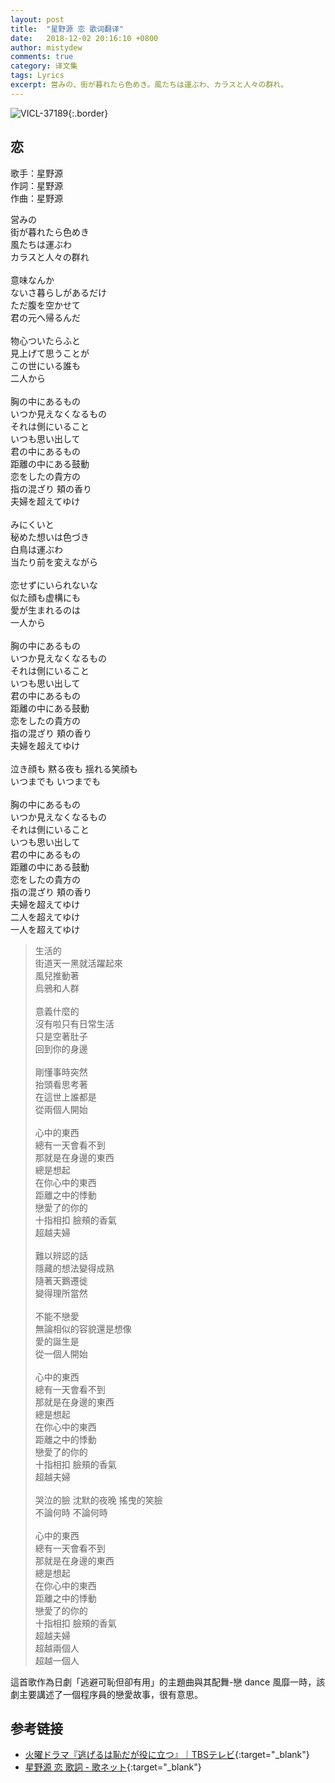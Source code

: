 ```yaml
---
layout: post
title:  "星野源 恋 歌词翻译"
date:   2018-12-02 20:16:10 +0800
author: mistydew
comments: true
category: 译文集
tags: Lyrics
excerpt: 営みの、街が暮れたら色めき。風たちは運ぶわ、カラスと人々の群れ。
---
```

![VICL-37189](https://mistydew.github.io/assets/images/cover/misc/VICL-37189.jpg){:.border}

## 恋

歌手：星野源<br>
作詞：星野源<br>
作曲：星野源

<div class="lyric-original">
<p>
営みの<br>
街が暮れたら色めき<br>
風たちは運ぶわ<br>
カラスと人々の群れ<br>
<br>
意味なんか<br>
ないさ暮らしがあるだけ<br>
ただ腹を空かせて<br>
君の元へ帰るんだ<br>
<br>
物心ついたらふと<br>
見上げて思うことが<br>
この世にいる誰も<br>
二人から<br>
<br>
胸の中にあるもの<br>
いつか見えなくなるもの<br>
それは側にいること<br>
いつも思い出して<br>
君の中にあるもの<br>
距離の中にある鼓動<br>
恋をしたの貴方の<br>
指の混ざり 頬の香り<br>
夫婦を超えてゆけ<br>
<br>
みにくいと<br>
秘めた想いは色づき<br>
白鳥は運ぶわ<br>
当たり前を変えながら<br>
<br>
恋せずにいられないな<br>
似た顔も虚構にも<br>
愛が生まれるのは<br>
一人から<br>
<br>
胸の中にあるもの<br>
いつか見えなくなるもの<br>
それは側にいること<br>
いつも思い出して<br>
君の中にあるもの<br>
距離の中にある鼓動<br>
恋をしたの貴方の<br>
指の混ざり 頬の香り<br>
夫婦を超えてゆけ<br>
<br>
泣き顔も 黙る夜も 揺れる笑顔も<br>
いつまでも いつまでも<br>
<br>
胸の中にあるもの<br>
いつか見えなくなるもの<br>
それは側にいること<br>
いつも思い出して<br>
君の中にあるもの<br>
距離の中にある鼓動<br>
恋をしたの貴方の<br>
指の混ざり 頬の香り<br>
夫婦を超えてゆけ<br>
二人を超えてゆけ<br>
一人を超えてゆけ
</p>
</div>

<div class="lyric-translation">
<blockquote>
生活的<br>
街道天一黑就活躍起來<br>
風兒推動著<br>
烏鴉和人群<br>
<br>
意義什麼的<br>
沒有啦只有日常生活<br>
只是空著肚子<br>
回到你的身邊<br>
<br>
剛懂事時突然<br>
抬頭看思考著<br>
在這世上誰都是<br>
從兩個人開始<br>
<br>
心中的東西<br>
總有一天會看不到<br>
那就是在身邊的東西<br>
總是想起<br>
在你心中的東西<br>
距離之中的悸動<br>
戀愛了的你的<br>
十指相扣 臉頰的香氣<br>
超越夫婦<br>
<br>
難以辨認的話<br>
隱藏的想法變得成熟<br>
隨著天鵝遷徙<br>
變得理所當然<br>
<br>
不能不戀愛<br>
無論相似的容貌還是想像<br>
愛的誕生是<br>
從一個人開始<br>
<br>
心中的東西<br>
總有一天會看不到<br>
那就是在身邊的東西<br>
總是想起<br>
在你心中的東西<br>
距離之中的悸動<br>
戀愛了的你的<br>
十指相扣 臉頰的香氣<br>
超越夫婦<br>
<br>
哭泣的臉 沈默的夜晚 搖曳的笑臉<br>
不論何時 不論何時<br>
<br>
心中的東西<br>
總有一天會看不到<br>
那就是在身邊的東西<br>
總是想起<br>
在你心中的東西<br>
距離之中的悸動<br>
戀愛了的你的<br>
十指相扣 臉頰的香氣<br>
超越夫婦<br>
超越兩個人<br>
超越一個人
</blockquote>
</div>

這首歌作為日劇「逃避可恥但卻有用」的主題曲與其配舞-戀 dance 風靡一時，該劇主要講述了一個程序員的戀愛故事，很有意思。

## 参考链接

* [火曜ドラマ『逃げるは恥だが役に立つ』｜TBSテレビ](https://www.tbs.co.jp/NIGEHAJI_tbs){:target="_blank"}
* [星野源 恋 歌詞 - 歌ネット](https://www.uta-net.com/song/216304){:target="_blank"}
